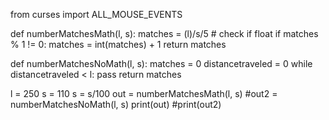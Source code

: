 from curses import ALL_MOUSE_EVENTS


def numberMatchesMath(l, s):
    matches = (l)/s/5
    # check if float
    if matches % 1 != 0:
        matches = int(matches) + 1
    return matches

def numberMatchesNoMath(l, s):
    matches = 0
    distancetraveled = 0
    while distancetraveled < l:
        pass
    return matches


l = 250
s = 110
s = s/100
out = numberMatchesMath(l, s)
#out2 = numberMatchesNoMath(l, s)
print(out)
#print(out2)